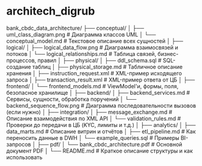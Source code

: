 # architech_digrub
bank_cbdc_data_architecture/
├── conceptual/
│   ├── uml_class_diagram.png         # Диаграмма классов UML
│   └── conceptual_model.md           # Текстовое описание всех сущностей
│
├── logical/
│   ├── logical_data_flow.png         # Диаграмма взаимосвязей и потоков
│   └── logical_relationships.md      # Таблица связей, бизнес-процессов, правил
│
├── physical/
│   ├── ddl_schema.sql                # SQL-создание таблиц
│   ├── physical_storage.md           # Табличное описание хранения
│   ├── instruction_request.xml       # XML-пример исходящего запроса
│   ├── transaction_result.xml        # XML-пример ответа от ЦБ
│
├── frontend/
│   └── frontend_models.md            # ViewModel'и, формы, поля, безопасное хранилище
│
├── backend/
│   ├── backend_services.md           # Сервисы, сущности, обработка поручений
│   └── backend_sequence_flow.png     # Диаграмма последовательности вызовов (если нужно)
│
├── integration/
│   ├── message_exchange.md           # Описание взаимодействия по XML API
│   └── validation_rules.md           # Проверки до передачи в ЦБ (KYC, лимиты и т.д.)
│
├── analytics/
│   ├── data_marts.md                 # Описание витрин и отчётов
│   ├── etl_pipeline.md               # Как переносить данные в DWH
│   └── example_queries.sql           # Примеры BI-запросов
│
├── pdf/
│   └── bank_cbdc_architecture.pdf    # Основной документ PDF
│
└── README.md                         # Краткое описание структуры и как использовать
